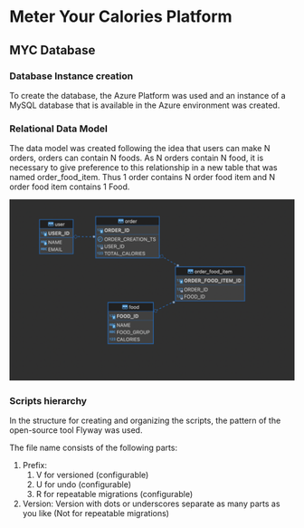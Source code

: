 # Meter Your Calories Platform
## MYC Database

### Database Instance creation

To create the database, the Azure Platform was used and an instance of a MySQL database 
that is available in the Azure environment was created.

### Relational Data Model

The data model was created following the idea that users can make N orders, orders can contain N foods.
As N orders contain N food, it is necessary to give preference to this relationship in a new table that was named order_food_item.
Thus 1 order contains N order food item and N order food item contains 1 Food.

![Data Model.png](Data%20Model.png)


### Scripts hierarchy

In the structure for creating and organizing the scripts, the pattern of the open-source tool Flyway was used.

The file name consists of the following parts: 
1. Prefix: 
   1. V for versioned (configurable)
   2. U for undo (configurable)
   3. R for repeatable migrations (configurable) 
2. Version: Version with dots or underscores separate as many parts as you like (Not for repeatable migrations)